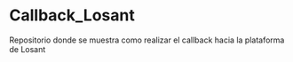 # Callback_Losant
Repositorio donde se muestra como realizar el callback hacia la plataforma de Losant

